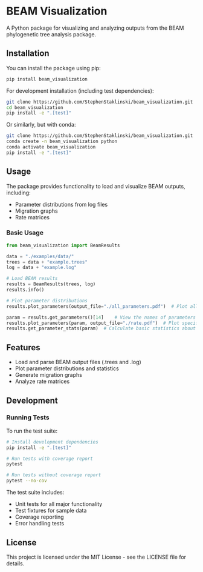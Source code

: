# BEAM Visualization

A Python package for visualizing and analyzing outputs from the BEAM phylogenetic tree analysis package.

## Installation

You can install the package using pip:

```bash
pip install beam_visualization
```

For development installation (including test dependencies):

```bash
git clone https://github.com/StephenStaklinski/beam_visualization.git
cd beam_visualization
pip install -e ".[test]"
```

Or similarly, but with conda:

```bash
git clone https://github.com/StephenStaklinski/beam_visualization.git
conda create -n beam_visualization python
conda activate beam_visualization
pip install -e ".[test]"

```

## Usage

The package provides functionality to load and visualize BEAM outputs, including:
- Parameter distributions from log files
- Migration graphs
- Rate matrices

### Basic Usage

```python
from beam_visualization import BeamResults

data = "./examples/data/"
trees = data + "example.trees" 
log = data + "example.log"

# Load BEAM results
results = BeamResults(trees, log)
results.info()

# Plot parameter distributions
results.plot_parameters(output_file="./all_parameters.pdf")  # Plot all parameters

param = results.get_parameters()[14]    # View the names of parameters that were logged and pick one
results.plot_parameters(param, output_file="./rate.pdf")  # Plot specific parameter
results.get_parameter_stats(param)  # Calculate basic statistics about specific parameter
```

## Features

- Load and parse BEAM output files (.trees and .log)
- Plot parameter distributions and statistics
- Generate migration graphs
- Analyze rate matrices

## Development

### Running Tests

To run the test suite:

```bash
# Install development dependencies
pip install -e ".[test]"

# Run tests with coverage report
pytest

# Run tests without coverage report
pytest --no-cov
```

The test suite includes:
- Unit tests for all major functionality
- Test fixtures for sample data
- Coverage reporting
- Error handling tests

## License

This project is licensed under the MIT License - see the LICENSE file for details.
